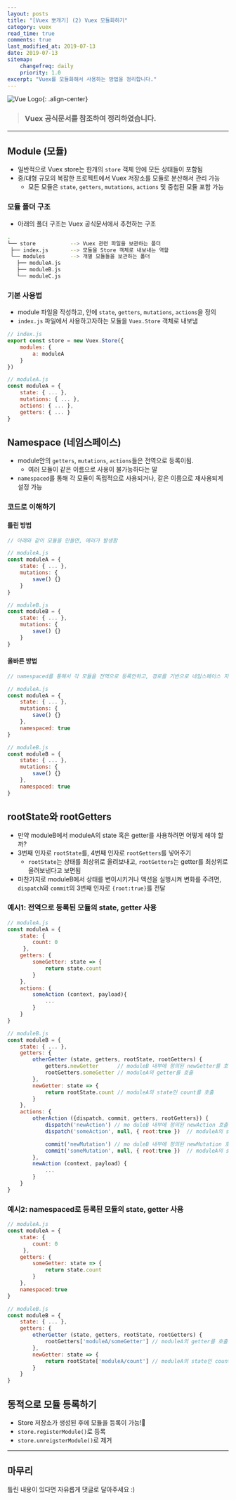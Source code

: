 ```yaml
---
layout: posts 
title: "[Vuex 뽀개기] (2) Vuex 모듈화하기"
category: vuex
read_time: true
comments: true
last_modified_at: 2019-07-13
date: 2019-07-13
sitemap:
    changefreq: daily
    priority: 1.0
excerpt: "Vuex를 모듈화해서 사용하는 방법을 정리합니다."
---
```


![Vue Logo](https://github.com/chansbro/chansbro.github.io/blob/master/assets/images/vue_logo.jpeg?raw=true){: .align-center}

> ### Vuex 공식문서를 참조하여 정리하였습니다. 
----

## Module (모듈)

* 일반적으로 Vuex store는 한개의 `store` 객체 안에 모든 상태들이 포함됨
* 중/대형 규모의 복잡한 프로젝트에서 Vuex 저장소를 모듈로 분산해서 관리 가능
    * 모든 모듈은 `state`, `getters`, `mutations`, `actions` 및 중첩된 모듈 포함 가능  

### 모듈 폴더 구조
* 아래의 폴더 구조는 Vuex 공식문서에서 추천하는 구조

```bash
.
└── store           --> Vuex 관련 파일을 보관하는 폴더
 ├── index.js       --> 모듈을 Store 객체로 내보내는 역할
 └── modules        --> 개별 모듈들을 보관하는 폴더
   ├── moduleA.js
   ├── moduleB.js
   └── moduleC.js
```

### 기본 사용법
* module 파일을 작성하고, 안에 `state`, `getters`, `mutations`, `actions`을 정의
* `index.js` 파일에서 사용하고자하는 모듈을 `Vuex.Store` 객체로 내보냄

```js
// index.js
export const store = new Vuex.Store({
    modules: {
        a: moduleA
    }
})

```

```js
// moduleA.js
const moduleA = {
    state: { ... },
    mutations: { ... },
    actions: { ... },
    getters: { ... }
}

```

## Namespace (네임스페이스)
* module안의 `getters`, `mutations`, `actions`들은 전역으로 등록이됨.
    * 여러 모듈이 같은 이름으로 사용이 불가능하다는 말
* `namespaced`를 통해 각 모듈이 독립적으로 사용되거나, 같은 이름으로 재사용되게 설정 가능

### 코드로 이해하기

#### 틀린 방법
```js
// 아래와 같이 모듈을 만들면, 에러가 발생함

// moduleA.js
const moduleA = {
    state: { ... },
    mutations: { 
        save() {}
    }
}

// moduleB.js
const moduleB = {
    state: { ... },
    mutations: { 
        save() {}
    }
}
```

#### 올바른 방법
```js
// namespaced를 통해서 각 모듈을 전역으로 등록안하고, 경로를 기반으로 네임스페이스 지정

// moduleA.js
const moduleA = {
    state: { ... },
    mutations: { 
        save() {}
    },
    namespaced: true
}

// moduleB.js
const moduleB = {
    state: { ... },
    mutations: { 
        save() {}
    },
    namespaced: true
}
```

## rootState와 rootGetters
* 만약 moduleB에서 moduleA의 state 혹은 getter를 사용하려면 어떻게 해야 할까?
* 3번째 인자로 `rootState`를, 4번째 인자로 `rootGetters`를 넣어주기
    * `rootState`는 상태를 최상위로 올려보내고, `rootGetters`는 getter를 최상위로 올려보낸다고 보면됨
* 마찬가지로 moduleB에서 상태를 변이시키거나 액션을 실행시켜 변화를 주려면, `dispatch`와 `commit`의 3번째 인자로 `{root:true}`를 전달
 
### 예시1: 전역으로 등록된 모듈의 state, getter 사용

```js
// moduleA.js
const moduleA = {
    state: { 
        count: 0
     },
    getters: {
        someGetter: state => {
            return state.count
        }
    },
    actions: {
        someAction (context, payload){
            ...
        }
    }
}

// moduleB.js
const moduleB = {
    state: { ... },
    getters: {
        otherGetter (state, getters, rootState, rootGetters) {
            getters.newGetter      // moduleB 내부에 정의된 newGetter를 호출
            rootGetters.someGetter // moduleA의 getter를 호출
        },
        newGetter: state => {
            return rootState.count // moduleA의 state인 count를 호출
        }
    },
    actions: {
        otherAction ({dispatch, commit, getters, rootGetters}) {
            dispatch('newAction') // mo duleB 내부에 정의된 newAction 호출
            dispatch('someAction', null, { root:true })  // moduleA의 someAction 호출

            commit('newMutation') // mo duleB 내부에 정의된 newMutation 호출
            commit('someMutation', null, { root:true })  // moduleA의 someMutation 호출
        },
        newAction (context, payload) {
            ...
        }
    }
}
```

### 예시2: namespaced로 등록된 모듈의 state, getter 사용

```js
// moduleA.js
const moduleA = {
    state: { 
        count: 0
     },
    getters: {
        someGetter: state => {
            return state.count
        }
    },
    namespaced:true
}

// moduleB.js
const moduleB = {
    state: { ... },
    getters: {
        otherGetter (state, getters, rootState, rootGetters) {
            rootGetters['moduleA/someGetter'] // moduleA의 getter를 호출
        },
        newGetter: state => {
            return rootState['moduleA/count'] // moduleA의 state인 count를 호출
        }
    }
}
```

## 동적으로 모듈 등록하기
* Store 저장소가 생성된 후에 모듈을 등록이 가능!
* `store.registerModule()`로 등록
* `store.unreigsterModule()`로 제거


----

## 마무리

틀린 내용이 있다면 자유롭게 댓글로 달아주세요 :)